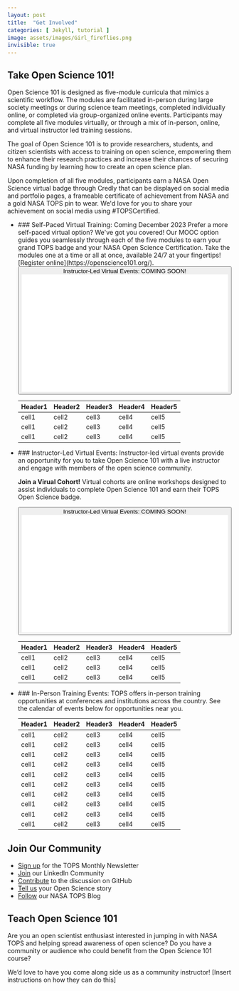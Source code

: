 ```yaml
---
layout: post
title:  "Get Involved"
categories: [ Jekyll, tutorial ]
image: assets/images/Girl_fireflies.png
invisible: true
---
```


## Take Open Science 101!
Open Science 101 is designed as five-module curricula that mimics a scientific workflow. The modules are facilitated in-person during large society meetings or during science team meetings, completed individually online, or completed via group-organized online events. Participants may complete all five modules virtually, or through a mix of in-person, online, and virtual instructor led training sessions.

The goal of Open Science 101 is to provide researchers, students, and citizen scientists with access to training on open science, empowering them to enhance their research practices and increase their chances of securing NASA funding by learning how to create an open science plan.

Upon completion of all five modules, participants earn a NASA Open Science virtual badge through Credly that can be displayed on social media and portfolio pages, a frameable certificate of achievement from NASA and a gold NASA TOPS pin to wear. We'd love for you to share your achievement on social media using #TOPSCertified.

<ul class="tops_tablelist">
<li>
<div markdown="1">
### Self-Paced Virtual Training: Coming December 2023
Prefer a more self-paced virtual option? We've got you covered! Our MOOC option guides you seamlessly through each of the five modules to earn your grand TOPS badge and your NASA Open Science Certification. Take the modules one at a time or all at once, available 24/7 at your fingertips! [Register online](https://openscience101.org/).
</div>
<div class="tops_expandable_table">
	<button class="tops_expandable_opt">
		<span>Instructor-Led Virtual Events: COMING SOON!</span>
		<span><img class="tops_expandable_arrow" src="../assets/images/expand_down.png"></span>
	</button>
	<table>
	  <thead>
		<tr>
		  <th>Header1</th>
		  <th>Header2</th>
		  <th>Header3</th>
		  <th>Header4</th>
		  <th>Header5</th>
		</tr>
	  </thead>
	  <tbody>
		<tr>
		  <td>cell1</td>
		  <td>cell2</td>
		  <td>cell3</td>
		  <td>cell4</td>
		  <td>cell5</td>
		</tr>
		<tr>
		  <td>cell1</td>
		  <td>cell2</td>
		  <td>cell3</td>
		  <td>cell4</td>
		  <td>cell5</td>
		</tr>
		<tr>
		  <td>cell1</td>
		  <td>cell2</td>
		  <td>cell3</td>
		  <td>cell4</td>
		  <td>cell5</td>
		</tr>
	  </tbody>
	</table>
</div>
</li>
<li>
<div markdown="1">
### Instructor-Led Virtual Events:
Instructor-led virtual events provide an opportunity for you to take Open Science 101 with a live instructor and engage with members of the open science community.

**Join a Virual Cohort!**
Virtual cohorts are online workshops designed to assist individuals to complete Open Science 101 and earn their TOPS Open Science badge.
</div>
<div class="tops_expandable_table">
    <button class="tops_expandable_opt">
		<span>Instructor-Led Virtual Events: COMING SOON!</span>
		<span><img class="tops_expandable_arrow" src="../assets/images/expand_down.png"></span>
	</button>
	<table>
	  <thead>
		<tr>
		  <th>Header1</th>
		  <th>Header2</th>
		  <th>Header3</th>
		  <th>Header4</th>
		  <th>Header5</th>
		</tr>
	  </thead>
	  <tbody>
		<tr>
		  <td>cell1</td>
		  <td>cell2</td>
		  <td>cell3</td>
		  <td>cell4</td>
		  <td>cell5</td>
		</tr>
		<tr>
		  <td>cell1</td>
		  <td>cell2</td>
		  <td>cell3</td>
		  <td>cell4</td>
		  <td>cell5</td>
		</tr>
		<tr>
		  <td>cell1</td>
		  <td>cell2</td>
		  <td>cell3</td>
		  <td>cell4</td>
		  <td>cell5</td>
		</tr>
	  </tbody>
	</table>
</div>
</li>
<li>
<div markdown="1">
### In-Person Training Events:
TOPS offers in-person training opportunities at conferences and institutions across the country. See the calendar of events below for opportunities near you.
</div>
<div class="tops_scrollable_table">
	<table>
	  <thead>
		<tr>
		  <th>Header1</th>
		  <th>Header2</th>
		  <th>Header3</th>
		  <th>Header4</th>
		  <th>Header5</th>
		</tr>
	  </thead>
	  <tbody>
		<tr>
		  <td>cell1</td>
		  <td>cell2</td>
		  <td>cell3</td>
		  <td>cell4</td>
		  <td>cell5</td>
		</tr>
		<tr>
		  <td>cell1</td>
		  <td>cell2</td>
		  <td>cell3</td>
		  <td>cell4</td>
		  <td>cell5</td>
		</tr>
		<tr>
		  <td>cell1</td>
		  <td>cell2</td>
		  <td>cell3</td>
		  <td>cell4</td>
		  <td>cell5</td>
		</tr>
		<tr>
		  <td>cell1</td>
		  <td>cell2</td>
		  <td>cell3</td>
		  <td>cell4</td>
		  <td>cell5</td>
		</tr>
		<tr>
		  <td>cell1</td>
		  <td>cell2</td>
		  <td>cell3</td>
		  <td>cell4</td>
		  <td>cell5</td>
		</tr>
		<tr>
		  <td>cell1</td>
		  <td>cell2</td>
		  <td>cell3</td>
		  <td>cell4</td>
		  <td>cell5</td>
		</tr>
		<tr>
		  <td>cell1</td>
		  <td>cell2</td>
		  <td>cell3</td>
		  <td>cell4</td>
		  <td>cell5</td>
		</tr>
		<tr>
		  <td>cell1</td>
		  <td>cell2</td>
		  <td>cell3</td>
		  <td>cell4</td>
		  <td>cell5</td>
		</tr>
		<tr>
		  <td>cell1</td>
		  <td>cell2</td>
		  <td>cell3</td>
		  <td>cell4</td>
		  <td>cell5</td>
		</tr>
		<tr>
		  <td>cell1</td>
		  <td>cell2</td>
		  <td>cell3</td>
		  <td>cell4</td>
		  <td>cell5</td>
		</tr>
	  </tbody>
	</table>
</div>
</li>
</ul>

## Join Our Community
* [Sign up](https://nasa.github.io/Transform-to-Open-Science/signup/) for the TOPS Monthly Newsletter
* [Join](https://www.linkedin.com/groups/12833665/) our LinkedIn Community
* [Contribute](https://github.com/nasa/Transform-to-Open-Science/discussions) to the discussion on GitHub
* [Tell us](https://docs.google.com/forms/d/e/1FAIpQLSfRXn48_rAlmZbV1s29tJn5-Awtf8DmCjzJjtSu9Gb7VD6hfg/viewform) your Open Science story
* [Follow](https://blogs.nasa.gov/transformtoopenscience/) our NASA TOPS Blog

## Teach Open Science 101
Are you an open scientist enthusiast interested in jumping in with NASA TOPS and helping spread awareness of open science? Do you have a community or audience who could benefit from the Open Science 101 course?

We’d love to have you come along side us as a community instructor!
[Insert instructions on how they can do this]

